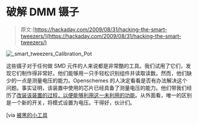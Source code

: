 # 破解 DMM 镊子

> 原文:[https://hackaday.com/2009/08/31/hacking-the-smart-tweezers/](https://hackaday.com/2009/08/31/hacking-the-smart-tweezers/)

![_smart_tweezers_Calibration_Pot](../Images/7049d0bd49ebaf55548dfb71f5246b91.png "_smart_tweezers_Calibration_Pot")

这些镊子对于任何做 SMD 元件的人来说都是非常酷的工具。我们试用了它们，发现它们制作得非常好。他们能够用一只手轻松识别组件并读取读数。然而，他们缺少的一点是测量电压的能力。Openschemes 的人决定看看是否有办法解决这个问题。事实证明，该装置中使用的芯片已经具备了测量电压的能力。他们带我们经历了[改装该装置的过程，以便能够利用这一未利用的功能](http://projects.openschemes.com/SmartTweezer/)。从外面看，唯一的区别是一个新的开关，将模式设置为电压。干得好，伙计们。

[via [被黑的小工具](http://hackedgadgets.com/2009/08/30/smart-tweezers-hack/)